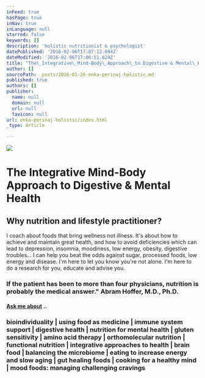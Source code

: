 ```yaml
---
inFeed: true
hasPage: true
inNav: true
inLanguage: null
starred: false
keywords: []
description: 'holistic nutritionist & psychologist'
datePublished: '2016-02-06T17:07:12.094Z'
dateModified: '2016-02-06T17:06:51.824Z'
title: "The\_Integrative\_Mind-Body\_Approach\_to Digestive & Mental\_Health"
author: []
sourcePath: _posts/2016-01-26-enka-perinaj-holistic.md
published: true
authors: []
publisher:
  name: null
  domain: null
  url: null
  favicon: null
url: enka-perinaj-holistic/index.html
_type: Article

---
```

![](https://the-grid-user-content.s3-us-west-2.amazonaws.com/97852381-01d1-47d7-9eb6-405fda6684a6.jpg)

# The Integrative Mind-Body Approach to Digestive & Mental Health

## Why nutrition and lifestyle practitioner?

I coach about foods that bring wellness not illness. It's about how to achieve and maintain great health, and how to avoid deficiencies which can lead to depression, insomnia, moodiness, low energy, obesity, digestive troubles... I can help you beat the odds against sugar, processed foods, low energy and disease. I'm here to let you know you're not alone. I'm here to do a research for you, educate and advise you. 

### If the patient has been to more than four physicians, nutrition is probably the medical answer." Abram Hoffer, M.D., Ph.D.

#### [Ask me about][0] .. 

### bioindividuality | using food as medicine | immune system support | digestive health | nutrition for mental health | gluten sensitivity | amino acid therapy | orthomolecular nutrition | functional nutrition | integrative approaches to health | brain food | balancing the microbiome | eating to increase energy and slow aging | gut healing foods | cooking for a healthy mind | mood foods: managing challenging cravings

[0]: null